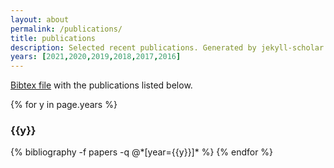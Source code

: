 ```yaml
---
layout: about
permalink: /publications/
title: publications
description: Selected recent publications. Generated by jekyll-scholar.
years: [2021,2020,2019,2018,2017,2016]
---
```

[Bibtex file](https://github.com/pgroth/INDElab/blob/master/_bibliography/papers.bib) with the publications listed below.

{% for y in page.years %}
  <h3 class="year">{{y}}</h3>
  {% bibliography -f papers -q @*[year={{y}}]* %}
{% endfor %}
